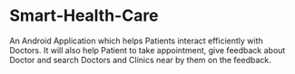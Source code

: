 # Smart-Health-Care
An Android Application which helps Patients interact efficiently with Doctors.
It will also help Patient to take appointment, give feedback about Doctor and search Doctors and Clinics near by them on the feedback.
